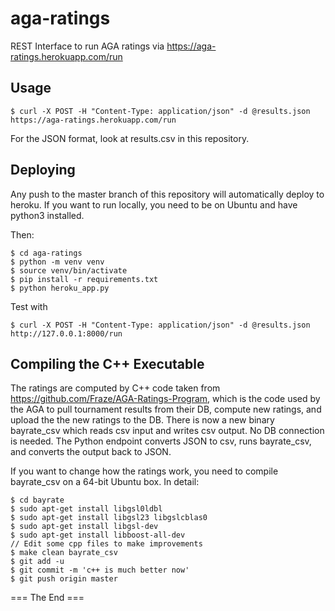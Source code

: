 # aga-ratings
REST Interface to run AGA ratings via  https://aga-ratings.herokuapp.com/run

Usage
--------

```
$ curl -X POST -H "Content-Type: application/json" -d @results.json https://aga-ratings.herokuapp.com/run
```

For the JSON format, look at results.csv in this repository.

Deploying
-----------

Any push to the master branch of this repository will automatically deploy to heroku.
If you want to run locally, you need to be on Ubuntu and have python3 installed.

Then:
```
$ cd aga-ratings
$ python -m venv venv
$ source venv/bin/activate
$ pip install -r requirements.txt
$ python heroku_app.py
```

Test with
```
$ curl -X POST -H "Content-Type: application/json" -d @results.json http://127.0.0.1:8000/run
```
Compiling the C++ Executable
--------------------------------

The ratings are computed by C++ code taken from https://github.com/Fraze/AGA-Ratings-Program,
which is the code used by the AGA to pull tournament results from their DB, compute new ratings,
and upload the the new ratings to the DB. There is now a new binary bayrate_csv which reads csv input 
and writes csv output. No DB connection is needed. The Python endpoint converts JSON to csv, runs bayrate_csv, 
and converts the output back to JSON.

If you want to change how the ratings work, you need to compile bayrate_csv on a 64-bit Ubuntu box.
In detail:
```
$ cd bayrate
$ sudo apt-get install libgsl0ldbl
$ sudo apt-get install libgsl23 libgslcblas0
$ sudo apt-get install libgsl-dev
$ sudo apt-get install libboost-all-dev
// Edit some cpp files to make improvements
$ make clean bayrate_csv
$ git add -u
$ git commit -m 'c++ is much better now'
$ git push origin master
```

=== The End ===



